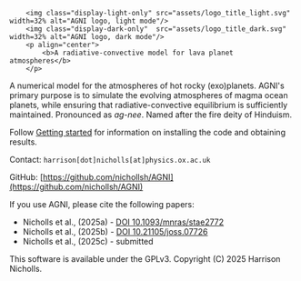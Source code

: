 ```@raw html
    <img class="display-light-only" src="assets/logo_title_light.svg" width=32% alt="AGNI logo, light mode"/>
    <img class="display-dark-only"  src="assets/logo_title_dark.svg"  width=32% alt="AGNI logo, dark mode"/>
    <p align="center">
        <b>A radiative-convective model for lava planet atmospheres</b>
    </p>
```

A numerical model for the atmospheres of hot rocky (exo)planets. AGNI's
primary purpose is to simulate the evolving atmospheres of magma ocean planets, while
ensuring that radiative-convective equilibrium is sufficiently maintained. Pronounced as
_ag-nee_. Named after the fire deity of Hinduism.

Follow [Getting started](@ref) for information on installing the code and
obtaining results.

Contact: `harrison[dot]nicholls[at]physics.ox.ac.uk`

GitHub: [https://github.com/nichollsh/AGNI](https://github.com/nichollsh/AGNI)

If you use AGNI, please cite the following papers:
* Nicholls et al., (2025a) - [DOI 10.1093/mnras/stae2772](https://doi.org/10.1093/mnras/stae2772)
* Nicholls et al., (2025b) - [DOI 10.21105/joss.07726](https://doi.org/10.21105/joss.07726)
* Nicholls et al., (2025c) - submitted

This software is available under the GPLv3. Copyright (C) 2025 Harrison Nicholls.
